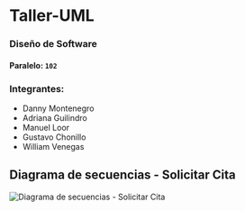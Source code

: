 # Taller-UML
### Diseño de Software
#### Paralelo: `102`
### Integrantes:

- Danny Montenegro
- Adriana Guilindro
- Manuel Loor
- Gustavo Chonillo
- William Venegas

## Diagrama de secuencias - Solicitar Cita
![Diagrama de secuencias - Solicitar Cita](https://user-images.githubusercontent.com/58311505/87102270-06107680-c217-11ea-8dc9-a6bcfab45a57.png)
